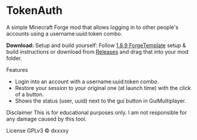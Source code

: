 # TokenAuth
A simple Minecraft Forge mod that allows logging in to other people's accounts using a username:uuid:token combo.



**Download:**
Setup and build yourself: Follow [1.8.9 ForgeTemplate](https://github.com/DxxxxY/1.8.9ForgeTemplate) setup & build instructions or download from [Releases](https://github.com/DxxxxY/TokenAuth/releases) and drag that into your mod folder.

Features
- Login into an account with a username:uuid:token combo.
- Restore your session to your original one (at launch time) with the click of a button.
- Shows the status (user, uuid) next to the gui button in GuiMultiplayer.
    
Disclaimer
This is for educational purposes only. I am not responsible for any damage caused by this tool.

License
GPLv3 © dxxxxy
